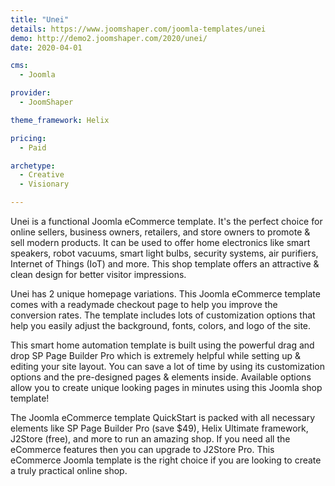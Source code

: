 ```yaml
---
title: "Unei"
details: https://www.joomshaper.com/joomla-templates/unei
demo: http://demo2.joomshaper.com/2020/unei/
date: 2020-04-01

cms: 
  - Joomla

provider:
  - JoomShaper

theme_framework: Helix

pricing:
  - Paid

archetype:
  - Creative
  - Visionary

---
```


Unei is a functional Joomla eCommerce template. It's the perfect choice for online sellers, business owners, retailers, and store owners to promote & sell modern products. It can be used to offer home electronics like smart speakers, robot vacuums, smart light bulbs, security systems, air purifiers, Internet of Things (IoT) and more. This shop template offers an attractive & clean design for better visitor impressions.

Unei has 2 unique homepage variations. This Joomla eCommerce template comes with a readymade checkout page to help you improve the conversion rates. The template includes lots of customization options that help you easily adjust the background, fonts, colors, and logo of the site.

This smart home automation template is built using the powerful drag and drop SP Page Builder Pro which is extremely helpful while setting up & editing your site layout. You can save a lot of time by using its customization options and the pre-designed pages & elements inside. Available options allow you to create unique looking pages in minutes using this Joomla shop template!

The Joomla eCommerce template QuickStart is packed with all necessary elements like SP Page Builder Pro (save $49), Helix Ultimate framework, J2Store (free), and more to run an amazing shop. If you need all the eCommerce features then you can upgrade to J2Store Pro. This eCommerce Joomla template is the right choice if you are looking to create a truly practical online shop.


